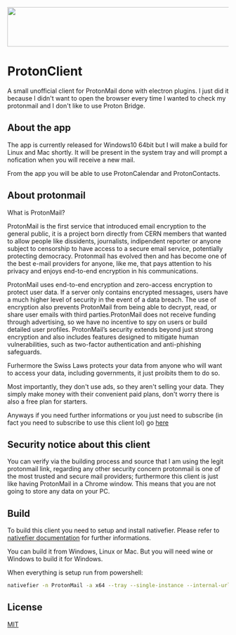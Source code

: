 <a href="https://go.getproton.me/SHJF?file_id=968" target="_blank"><img src="https://media.go2speed.org/brand/files/proton/26/PM-728x90.png" width="728" height="90" border="0" /></a><img src="https://go.getproton.me/aff_i?offer_id=26&file_id=968&aff_id=2299&tiny_url=1" width="0" height="0" style="position:absolute;visibility:hidden;" border="0" />

# ProtonClient
A small unofficial client for ProtonMail done with electron plugins.
I just did it because I didn't want to open the browser every time I wanted to check my protonmail and I don't like to use Proton Bridge.

## About the app
The app is currently released for Windows10 64bit but I will make a build for Linux and Mac shortly.
It will be present in the system tray and will prompt a nofication when you will receive a new mail.

From the app you will be able to use ProtonCalendar and ProtonContacts.

## About protonmail
What is ProtonMail?

ProtonMail is the first service that introduced email encryption to the general public, it is a project born directly from CERN members that wanted to allow people like dissidents, journalists, indipendent reporter or anyone subject to censorship to have access to a secure email service, potentially protecting democracy. Protonmail has evolved then and has become one of the best e-mail providers for anyone, like me, that pays attention to his privacy and enjoys end-to-end encryption in his communications.

ProtonMail  uses  end-to-end  encryption  and  zero-access encryption to protect user data. If a server only contains encrypted messages, users  have  a  much  higher  level  of  security  in  the  event  of  a  data  breach.  The  use  of  encryption  also  prevents  ProtonMail  from  being  able  to  decrypt,  read,  or  share  user  emails with third parties.ProtonMail  does  not  receive  funding  through  advertising,  so  we  have  no  incentive  to  spy on users or build detailed user profiles. ProtonMail’s security extends beyond just strong encryption and also includes features designed to mitigate human vulnerabilities, such as two-factor authentication and anti-phishing safeguards.

Furhermore the Swiss Laws protects your data from anyone who will want to access your data, including governments, it just proibits them to do so.

Most importantly, they don't use ads, so they aren't selling your data. They simply make money with their convenient paid plans, don't worry there is also a free plan for starters.

Anyways if you need further informations or you just need to subscribe (in fact you need to subscribe to use this client lol) go [here](https://go.getproton.me/SHJF)

## Security notice about this client
You can verify via the building process and source that I am using the legit protonmail link,
regarding any other security concern protonmail is one of the most trusted and secure mail providers;
furthermore this client is just like having ProtonMail in a Chrome window. This means that you are not going to store any data on your PC.

## Build
To build this client you need to setup and install nativefier.
Please refer to [nativefier documentation](https://www.npmjs.com/package/nativefier) for further informations.

You can build it from Windows, Linux or Mac. But you will need wine or Windows to build it for Windows.

When everything is setup run from powershell:

```bash
nativefier -n ProtonMail -a x64 --tray --single-instance --internal-urls "(http(s)?:\/\/.)?(www\.)?([-a-zA-Z0-9@:%_\+.~#?&//=]*)?(protonmail.com)" beta.protonmail.com
```

## License
[MIT](LICENSE)
